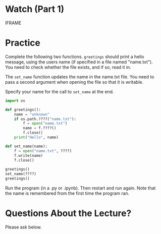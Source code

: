 # Watch (Part 1)

IFRAME

# Practice

Complete the following two functions.  `greetings` should print a
hello message, using the users name (if specified in a file named
"name.txt").  You need to check whether the file exists, and if so,
read it in.

The `set_name` function updates the name in the name.txt file.  You
need to pass a second argument when opening the file so that it is
writable.

Specify your name for the call to `set_name` at the end.

```python
import os

def greetings():
    name = "unknown"
    if os.path.????("name.txt"):
        f = open("name.txt")
        name = f.????()
        f.close()
    print("Hello", name)

def set_name(name):
    f = open("name.txt", ????)
    f.write(name)
    f.close()
    
greetings()
set_name(????)
greetings()
```

Run the program (in a .py or .ipynb).  Then restart and run again.
Note that the name is remembered from the first time the program ran.

# Questions About the Lecture?

Please ask below.

